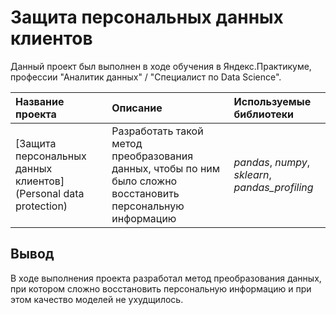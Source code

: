 # Защита персональных данных клиентов
Данный проект был выполнен в ходе обучения в Яндекс.Практикуме, профессии "Аналитик данных" / "Специалист по Data Science".

| Название проекта | Описание | Используемые библиотеки | 
| :---------------------- | :---------------------- | :---------------------- |
| [Защита персональных данных клиентов](Personal data protection) | Разработать такой метод преобразования данных, чтобы по ним было сложно восстановить персональную информацию | *pandas*, *numpy*, *sklearn*, *pandas_profiling*|

## Вывод

В ходе выполнения проекта разработал метод преобразования данных, при котором сложно восстановить персональную информацию и при этом качество моделей не ухудщилось.